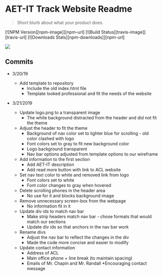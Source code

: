 # AET-IT Track Website Readme
> Short blurb about what your product does.

[![NPM Version][npm-image]][npm-url]
[![Build Status][travis-image]][travis-url]
[![Downloads Stats][npm-downloads]][npm-url]

![](header.png)


## Commits

* 3/20/19
    * Add template to repository
      * Include the old index.html file
      * Template looked professional and fit the needs of the website

* 3/21/2019
    * Update logo.png to a transparent image
      * The white background distracted from the header and did not fit the theme
    * Adjust the header to fit the theme
      * Background of nav color set to lighter blue for scrolling - old color clashed with logo
      * Font colors set to gray to fit new background color
      * Logo background transparent
      * Nav bar options adjusted from template options to our wireframe
    * Add information to the first section
      * Add AET-IT description
      * Add read more button with link to ACL website
    * Set nav text color to white and removed link from logo
      * Font colors set to white
      * Font color changes to gray when hovered
    * Delete scrolling phones in the header area
      * No use for it and blocks background image
    * Remove unnecessary screen-box from the webpage
      * No information fit in it
    * Update div ids to match nav bar
      * Make strip headers match nav bar - chose formats that would match our sections
      * Update div ids so that anchors in the nav bar work
    * Rename divs
      * Adjust the nav bar to reflect the changes in the div
      * Made the code more concise and easier to modify
    * Update contact information
      * Address of ACL
      * Main office phone + line break (to maintain spacing)
      * Emails of Mr. Chapin and Mr. Randall
      *Encouraging contact message
